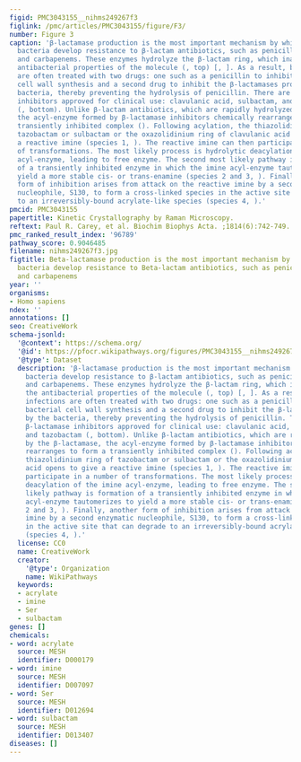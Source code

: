 ```yaml
---
figid: PMC3043155__nihms249267f3
figlink: /pmc/articles/PMC3043155/figure/F3/
number: Figure 3
caption: 'β-lactamase production is the most important mechanism by which Gram-negative
  bacteria develop resistance to β-lactam antibiotics, such as penicillins, cephalosporins,
  and carbapenems. These enzymes hydrolyze the β-lactam ring, which inactivates the
  antibacterial properties of the molecule (, top) [, ]. As a result, bacterial infections
  are often treated with two drugs: one such as a penicillin to inhibit bacterial
  cell wall synthesis and a second drug to inhibit the β-lactamases produced by the
  bacteria, thereby preventing the hydrolysis of penicillin. There are three β-lactamase
  inhibitors approved for clinical use: clavulanic acid, sulbactam, and tazobactam
  (, bottom). Unlike β-lactam antibiotics, which are rapidly hydrolyzed by the β-lactamase,
  the acyl-enzyme formed by β-lactamase inhibitors chemically rearranges to form a
  transiently inhibited complex (). Following acylation, the thiazolidinium ring of
  tazobactam or sulbactam or the oxazolidinium ring of clavulanic acid opens to give
  a reactive imine (species 1, ). The reactive imine can then participate in a number
  of transformations. The most likely process is hydrolytic deacylation of the imine
  acyl-enzyme, leading to free enzyme. The second most likely pathway is formation
  of a transiently inhibited enzyme in which the imine acyl-enzyme tautomerizes to
  yield a more stable cis- or trans-enamine (species 2 and 3, ). Finally, another
  form of inhibition arises from attack on the reactive imine by a second enzymatic
  nucleophile, S130, to form a cross-linked species in the active site that can degrade
  to an irreversibly-bound acrylate-like species (species 4, ).'
pmcid: PMC3043155
papertitle: Kinetic Crystallography by Raman Microscopy.
reftext: Paul R. Carey, et al. Biochim Biophys Acta. ;1814(6):742-749.
pmc_ranked_result_index: '96789'
pathway_score: 0.9046485
filename: nihms249267f3.jpg
figtitle: Beta-lactamase production is the most important mechanism by which Gram-negative
  bacteria develop resistance to Beta-lactam antibiotics, such as penicillins, cephalosporins,
  and carbapenems
year: ''
organisms:
- Homo sapiens
ndex: ''
annotations: []
seo: CreativeWork
schema-jsonld:
  '@context': https://schema.org/
  '@id': https://pfocr.wikipathways.org/figures/PMC3043155__nihms249267f3.html
  '@type': Dataset
  description: 'β-lactamase production is the most important mechanism by which Gram-negative
    bacteria develop resistance to β-lactam antibiotics, such as penicillins, cephalosporins,
    and carbapenems. These enzymes hydrolyze the β-lactam ring, which inactivates
    the antibacterial properties of the molecule (, top) [, ]. As a result, bacterial
    infections are often treated with two drugs: one such as a penicillin to inhibit
    bacterial cell wall synthesis and a second drug to inhibit the β-lactamases produced
    by the bacteria, thereby preventing the hydrolysis of penicillin. There are three
    β-lactamase inhibitors approved for clinical use: clavulanic acid, sulbactam,
    and tazobactam (, bottom). Unlike β-lactam antibiotics, which are rapidly hydrolyzed
    by the β-lactamase, the acyl-enzyme formed by β-lactamase inhibitors chemically
    rearranges to form a transiently inhibited complex (). Following acylation, the
    thiazolidinium ring of tazobactam or sulbactam or the oxazolidinium ring of clavulanic
    acid opens to give a reactive imine (species 1, ). The reactive imine can then
    participate in a number of transformations. The most likely process is hydrolytic
    deacylation of the imine acyl-enzyme, leading to free enzyme. The second most
    likely pathway is formation of a transiently inhibited enzyme in which the imine
    acyl-enzyme tautomerizes to yield a more stable cis- or trans-enamine (species
    2 and 3, ). Finally, another form of inhibition arises from attack on the reactive
    imine by a second enzymatic nucleophile, S130, to form a cross-linked species
    in the active site that can degrade to an irreversibly-bound acrylate-like species
    (species 4, ).'
  license: CC0
  name: CreativeWork
  creator:
    '@type': Organization
    name: WikiPathways
  keywords:
  - acrylate
  - imine
  - Ser
  - sulbactam
genes: []
chemicals:
- word: acrylate
  source: MESH
  identifier: D000179
- word: imine
  source: MESH
  identifier: D007097
- word: Ser
  source: MESH
  identifier: D012694
- word: sulbactam
  source: MESH
  identifier: D013407
diseases: []
---
```


